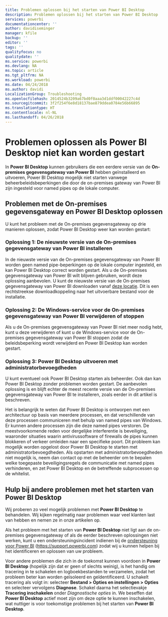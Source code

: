 ```yaml
---
title: Problemen oplossen bij het starten van Power BI Desktop
description: Problemen oplossen bij het starten van Power BI Desktop
services: powerbi
documentationcenter: ''
author: davidiseminger
manager: kfile
backup: ''
editor: ''
tags: ''
qualityfocus: no
qualitydate: ''
ms.service: powerbi
ms.devlang: NA
ms.topic: article
ms.tgt_pltfrm: NA
ms.workload: powerbi
ms.date: 04/24/2018
ms.author: davidi
LocalizationGroup: Troubleshooting
ms.openlocfilehash: 2014524b3209a67bd0f0aaa3d1ddf00042227c4d
ms.sourcegitcommit: 3f2f254f6e8d18137bae879ddea0784e56b66895
ms.translationtype: HT
ms.contentlocale: nl-NL
ms.lasthandoff: 04/26/2018
---
```

# <a name="resolve-issues-when-power-bi-desktop-will-not-launch"></a>Problemen oplossen als Power BI Desktop niet kan worden gestart
In **Power BI Desktop** kunnen gebruikers die een eerdere versie van de **On-premises gegevensgateway van Power BI** hebben geïnstalleerd en uitvoeren, Power BI Desktop mogelijk niet starten vanwege beheerbeleidsbeperkingen die door de on-premises gateway van Power BI zijn ingesteld voor named pipes op de lokale computer. 

## <a name="resolve-issues-with-the-on-premises-data-gateway-and-power-bi-desktop"></a>Problemen met de On-premises gegevensgateway en Power BI Desktop oplossen
U kunt het probleem met de On-premises gegevensgateway op drie manieren oplossen, zodat Power BI Desktop weer kan worden gestart:

### <a name="resolution-1-install-the-latest-version-of-power-bi-on-premises-data-gateway"></a>Oplossing 1: De nieuwste versie van de On-premises gegevensgateway van Power BI installeren
In de nieuwste versie van de On-premises gegevensgateway van Power BI worden geen named pipe-beperkingen op de lokale computer ingesteld, en kan Power BI Desktop correct worden gestart. Als u de On-premises gegevensgateway van Power BI wilt blijven gebruiken, wordt deze oplossing aanbevolen. U kunt de nieuwste versie van de On-premises gegevensgateway van Power BI downloaden vanaf [deze locatie](https://go.microsoft.com/fwlink/?LinkId=698863). Dit is een rechtstreekse downloadkoppeling naar het uitvoerbare bestand voor de installatie.

### <a name="resolution-2-uninstall-or-stop-the-power-bi-on-premises-data-gateway-windows-service"></a>Oplossing 2: De Windows-service voor de On-premises gegevensgateway van Power BI verwijderen of stoppen
Als u de On-premises gegevensgateway van Power BI niet meer nodig hebt, kunt u deze verwijderen of kunt u de Windows-service voor de On-premises gegevensgateway van Power BI stoppen zodat de beleidsbeperking wordt verwijderd en Power BI Desktop kan worden gestart.

### <a name="resolution-3-run-power-bi-desktop-with-administrator-privilege"></a>Oplossing 3: Power BI Desktop uitvoeren met administratorbevoegdheden
U kunt eventueel ook Power BI Desktop starten als beheerder. Ook dan kan Power BI Desktop zonder problemen worden gestart. De aanbevolen oplossing is en blijft echter de meest recente versie van de On-premises gegevensgateway van Power BI te installeren, zoals eerder in dit artikel is beschreven.

Het is belangrijk te weten dat Power BI Desktop is ontworpen met een architectuur op basis van meerdere processen, en dat verschillende van deze processen communiceren met behulp van named pipes van Windows. Er kunnen andere processen zijn die deze named pipes verstoren. De meestvoorkomende reden voor dergelijke interferentie is beveiliging, waaronder situaties waarin antivirussoftware of firewalls de pipes kunnen blokkeren of verkeer omleiden naar een specifieke poort. Dit probleem kan mogelijk worden opgelost door Power BI Desktop te starten met administratorbevoegdheden. Als opstarten met administratorbevoegdheden niet mogelijk is, neem dan contact op met de beheerder om te bepalen welke toegepaste beveiligingsregels de communicatie met named pipes verhinderen, en zet Power BI Desktop en de betreffende subprocessen op de whitelist.

## <a name="help-with-other-issues-when-launching-power-bi-desktop"></a>Hulp bij andere problemen met het starten van Power BI Desktop
Wij proberen zo veel mogelijk problemen met **Power BI Desktop** te behandelen. Wij kijken regelmatig naar problemen waar veel klanten last van hebben en nemen ze in onze artikelen op.

Als het probleem met het starten van **Power BI Desktop** niet ligt aan de on-premises gegevensgateway of als de eerder beschreven oplossingen niet werken, kunt u een ondersteuningsincident indienen bij de [ondersteuning voor Power BI](https://support.powerbi.com) (https://support.powerbi.com) zodat wij u kunnen helpen bij het identificeren en oplossen van uw probleem.

Voor andere problemen die zich in de toekomst kunnen voordoen in **Power BI Desktop** (hopelijk zijn dat er geen of slechts weinig), is het handig om tracering in te schakelen en logboekbestanden te verzamelen, zodat het probleem beter kan worden geïsoleerd en geïdentificeerd. U schakelt tracering als volgt in: selecteer **Bestand > Opties en instellingen > Opties** en selecteer vervolgens **Diagnose**. Schakel daarna het selectievakje **Tracering inschakelen** onder *Diagnostische opties* in. We beseffen dat **Power BI Desktop** actief moet zijn om deze optie te kunnen inschakelen, wat nuttiger is voor toekomstige problemen bij het starten van **Power BI Desktop**.

